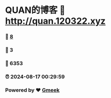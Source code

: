 # QUAN的博客 :link: http://quan.120322.xyz 
### :page_facing_up: [8](http://quan.120322.xyz/tag.html) 
### :speech_balloon: 3 
### :hibiscus: 6353 
### :alarm_clock: 2024-08-17 00:29:59 
### Powered by :heart: [Gmeek](https://github.com/Meekdai/Gmeek)
